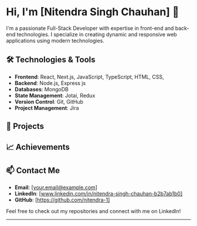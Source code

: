 # Hi, I'm [Nitendra Singh Chauhan] 👋

I'm a passionate Full-Stack Developer with expertise in front-end and back-end technologies. I specialize in creating dynamic and responsive web applications using modern technologies.

## 🛠 Technologies & Tools

- **Frontend**: React, Next.js, JavaScript, TypeScript, HTML, CSS,
- **Backend**: Node.js, Express js
- **Databases**: MongoDB
- **State Management**: Jotai, Redux
- **Version Control**: Git, GitHub
- **Project Management**: Jira

## 🌟 Projects

## 📈 Achievements

## 📫 Contact Me

- **Email**: [your.email@example.com]
- **LinkedIn**: [www.linkedin.com/in/nitendra-singh-chauhan-b2b7ab1b0]
- **GitHub**: [https://github.com/nitendra-1]

Feel free to check out my repositories and connect with me on LinkedIn!

---

